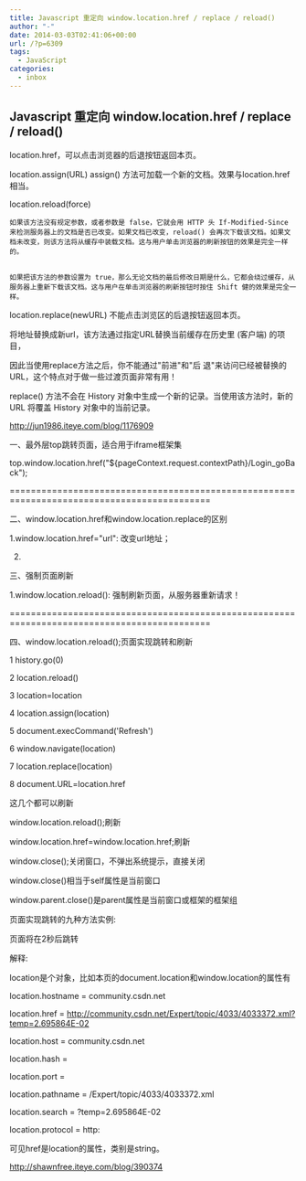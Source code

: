 ```yaml
---
title: Javascript 重定向 window.location.href / replace / reload()
author: "-"
date: 2014-03-03T02:41:06+00:00
url: /?p=6309
tags:
  - JavaScript
categories:
  - inbox
---
```

## Javascript 重定向 window.location.href / replace / reload()

  location.href，可以点击浏览器的后退按钮返回本页。

location.assign(URL)
assign() 方法可加载一个新的文档。效果与location.href相当。
  
  location.reload(force)
  
    如果该方法没有规定参数，或者参数是 false，它就会用 HTTP 头 If-Modified-Since 来检测服务器上的文档是否已改变。如果文档已改变，reload() 会再次下载该文档。如果文档未改变，则该方法将从缓存中装载文档。这与用户单击浏览器的刷新按钮的效果是完全一样的。
  
  
    如果把该方法的参数设置为 true，那么无论文档的最后修改日期是什么，它都会绕过缓存，从服务器上重新下载该文档。这与用户在单击浏览器的刷新按钮时按住 Shift 健的效果是完全一样。
  
  location.replace(newURL)
不能点击浏览区的后退按钮返回本页。

将地址替换成新url，该方法通过指定URL替换当前缓存在历史里 (客户端) 的项目，
  
因此当使用replace方法之后，你不能通过"前进"和"后 退"来访问已经被替换的URL，这个特点对于做一些过渡页面非常有用！

replace() 方法不会在 History 对象中生成一个新的记录。当使用该方法时，新的 URL 将覆盖 History 对象中的当前记录。

http://jun1986.iteye.com/blog/1176909

一、最外层top跳转页面，适合用于iframe框架集

top.window.location.href("${pageContext.request.contextPath}/Login_goBack");

============================================================================================

二、window.location.href和window.location.replace的区别

1.window.location.href="url": 改变url地址；

2.

三、强制页面刷新

1.window.location.reload(): 强制刷新页面，从服务器重新请求！

============================================================================================

四、window.location.reload();页面实现跳转和刷新

1 history.go(0)
  
2 location.reload()
  
3 location=location
  
4 location.assign(location)
  
5 document.execCommand('Refresh')
  
6 window.navigate(location)
  
7 location.replace(location)
  
8 document.URL=location.href
  
这几个都可以刷新
  
window.location.reload();刷新
  
window.location.href=window.location.href;刷新
  
window.close();关闭窗口，不弹出系统提示，直接关闭
  
window.close()相当于self属性是当前窗口
  
window.parent.close()是parent属性是当前窗口或框架的框架组
  
页面实现跳转的九种方法实例: 
  
<html>
  
<head>
  
<meta http-equiv="Content-Type" content="text/html; charset=utf-8" />
  
<title>navigate</title>
  
<script language="javascript">
  
setTimeout('window.navigate("top.html");',2000);
  
setTimeout('window.document.location.href="top.html";',2000);
  
setTimeout('window.document.location="top.html";',2000);
  
setTimeout('window.location.href="top.html";',2000);
  
setTimeout('window.location="top.html";',2000);
  
setTimeout('document.location.href="top.html";',2000);
  
setTimeout('document.location="top.html";',2000);
  
setTimeout('location.href="top.html";',2000);
  
setTimeout('location.replace("top.html")',2000);
  
//window对象
  
//document对象
  
//location对象
  
//href属性
  
//1.window.document.location.href
  
//2.window.document.location
  
//3.window.location.href
  
//4.window.location

//5.document.location.href
  
//6.document.location
  
//7.location.href
  
//8.window.navigate
  
//9.location.replace
  
//只要使用location方法，和任意的window对象，location对象，href属性连用，都可以页面的跳转////
  
</script>
  
</head>

<body>
  
页面将在2秒后跳转
  
</body>
  
</html>

解释: 
  
location是个对象，比如本页的document.location和window.location的属性有
  
location.hostname   =   community.csdn.net
  
location.href   =   http://community.csdn.net/Expert/topic/4033/4033372.xml?temp=2.695864E-02
  
location.host   =   community.csdn.net
  
location.hash   =
  
location.port   =
  
location.pathname   =   /Expert/topic/4033/4033372.xml
  
location.search   =   ?temp=2.695864E-02
  
location.protocol   =   http:
  
可见href是location的属性，类别是string。


http://shawnfree.iteye.com/blog/390374